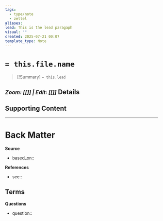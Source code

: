 ```yaml
---
tags:
  - type/note
  - zettel
aliases: 
lead: This is the lead paragaph
visual: ""
created: 2025-07-21 00:07
template_type: Note
---
```

# `= this.file.name`

> [!Summary]
> `= this.lead`

<small>_Zoom: [[]] | Edit: [[]]_</small>
**Details**
- 

**Supporting Content**
- 

---
# Back Matter

**Source**
- based_on::

**References**
- see:: 

**Terms**
- 

**Questions**
- question::